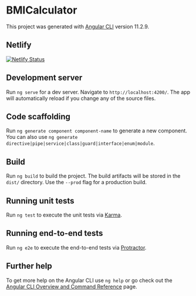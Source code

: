# BMICalculator

This project was generated with [Angular CLI](https://github.com/angular/angular-cli) version 11.2.9.

## Netlify

[![Netlify Status](https://api.netlify.com/api/v1/badges/5c822425-e339-4367-8cd9-96a22a660f19/deploy-status)](https://app.netlify.com/sites/bmi-calculator-1/deploys)

## Development server

Run `ng serve` for a dev server. Navigate to `http://localhost:4200/`. The app will automatically reload if you change any of the source files.

## Code scaffolding

Run `ng generate component component-name` to generate a new component. You can also use `ng generate directive|pipe|service|class|guard|interface|enum|module`.

## Build

Run `ng build` to build the project. The build artifacts will be stored in the `dist/` directory. Use the `--prod` flag for a production build.

## Running unit tests

Run `ng test` to execute the unit tests via [Karma](https://karma-runner.github.io).

## Running end-to-end tests

Run `ng e2e` to execute the end-to-end tests via [Protractor](http://www.protractortest.org/).

## Further help

To get more help on the Angular CLI use `ng help` or go check out the [Angular CLI Overview and Command Reference](https://angular.io/cli) page.
